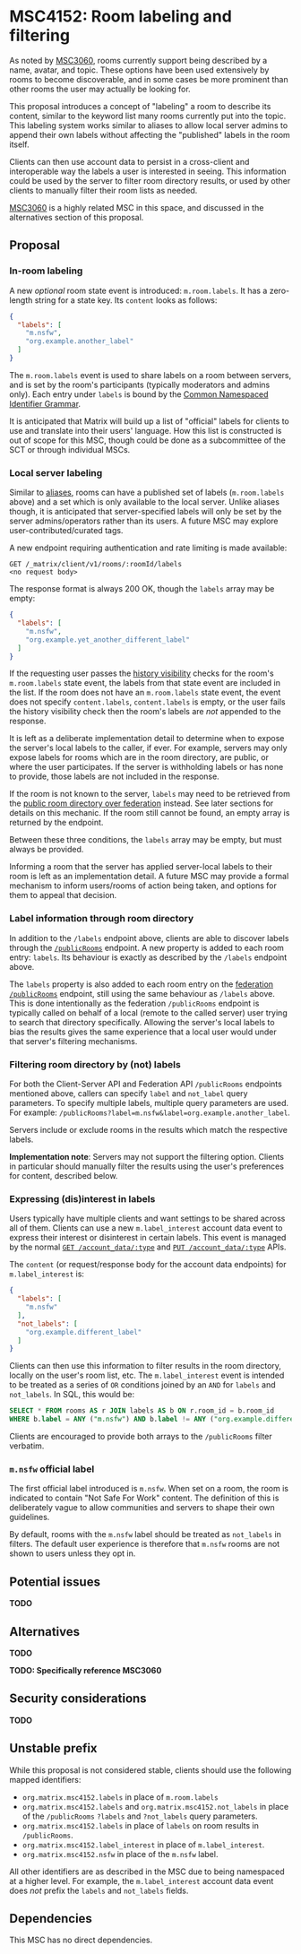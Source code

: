 # MSC4152: Room labeling and filtering

As noted by [MSC3060](https://github.com/matrix-org/matrix-spec-proposals/pull/3060), rooms currently
support being described by a name, avatar, and topic. These options have been used extensively by
rooms to become discoverable, and in some cases be more prominent than other rooms the user may actually
be looking for.

This proposal introduces a concept of "labeling" a room to describe its content, similar to the keyword
list many rooms currently put into the topic. This labeling system works similar to aliases to allow
local server admins to append their own labels without affecting the "published" labels in the room
itself.

Clients can then use account data to persist in a cross-client and interoperable way the labels a user
is interested in seeing. This information could be used by the server to filter room directory results,
or used by other clients to manually filter their room lists as needed.

[MSC3060](https://github.com/matrix-org/matrix-spec-proposals/pull/3060) is a highly related MSC in
this space, and discussed in the alternatives section of this proposal.

## Proposal

### In-room labeling

A new *optional* room state event is introduced: `m.room.labels`. It has a zero-length string for a
state key. Its `content` looks as follows:

```json
{
  "labels": [
    "m.nsfw",
    "org.example.another_label"
  ]
}
```

The `m.room.labels` event is used to share labels on a room between servers, and is set by the room's
participants (typically moderators and admins only). Each entry under `labels` is bound by the
[Common Namespaced Identifier Grammar](https://spec.matrix.org/v1.10/appendices/#common-namespaced-identifier-grammar).

It is anticipated that Matrix will build up a list of "official" labels for clients to use and translate
into their users' language. How this list is constructed is out of scope for this MSC, though could
be done as a subcommittee of the SCT or through individual MSCs.

### Local server labeling

Similar to [aliases](https://spec.matrix.org/v1.10/client-server-api/#room-aliases), rooms can have
a published set of labels (`m.room.labels` above) and a set which is only available to the local server.
Unlike aliases though, it is anticipated that server-specified labels will only be set by the server
admins/operators rather than its users. A future MSC may explore user-contributed/curated tags.

A new endpoint requiring authentication and rate limiting is made available:

```
GET /_matrix/client/v1/rooms/:roomId/labels
<no request body>
```

The response format is always 200 OK, though the `labels` array may be empty:

```json
{
  "labels": [
    "m.nsfw",
    "org.example.yet_another_different_label"
  ]
}
```

If the requesting user passes the [history visibility](https://spec.matrix.org/v1.10/client-server-api/#room-history-visibility)
checks for the room's `m.room.labels` state event, the labels from that state event are included in
the list. If the room does not have an `m.room.labels` state event, the event does not specify
`content.labels`, `content.labels` is empty, or the user fails the history visibility check then the
room's labels are *not* appended to the response.

It is left as a deliberate implementation detail to determine when to expose the server's local labels
to the caller, if ever. For example, servers may only expose labels for rooms which are in the room
directory, are public, or where the user participates. If the server is withholding labels or has none
to provide, those labels are not included in the response.

If the room is not known to the server, `labels` may need to be retrieved from the
[public room directory over federation](https://spec.matrix.org/v1.10/server-server-api/#public-room-directory)
instead. See later sections for details on this mechanic. If the room still cannot be found, an empty
array is returned by the endpoint.

Between these three conditions, the `labels` array may be empty, but must always be provided.

Informing a room that the server has applied server-local labels to their room is left as an implementation
detail. A future MSC may provide a formal mechanism to inform users/rooms of action being taken, and
options for them to appeal that decision.

### Label information through room directory

In addition to the `/labels` endpoint above, clients are able to discover labels through the
[`/publicRooms`](https://spec.matrix.org/v1.10/client-server-api/#get_matrixclientv3publicrooms)
endpoint. A new property is added to each room entry: `labels`. Its behaviour is exactly as described
by the `/labels` endpoint above.

The `labels` property is also added to each room entry on the [federation `/publicRooms`](https://spec.matrix.org/v1.10/server-server-api/#get_matrixfederationv1publicrooms)
endpoint, still using the same behaviour as `/labels` above. This is done intentionally as the federation
`/publicRooms` endpoint is typically called on behalf of a local (remote to the called server) user
trying to search that directory specifically. Allowing the server's local labels to bias the results
gives the same experience that a local user would under that server's filtering mechanisms.

### Filtering room directory by (not) labels

For both the Client-Server API and Federation API `/publicRooms` endpoints mentioned above, callers
can specify `label` and `not_label` query parameters. To specify multiple labels, multiple query parameters
are used. For example: `/publicRooms?label=m.nsfw&label=org.example.another_label`.

Servers include or exclude rooms in the results which match the respective labels.

**Implementation note**: Servers may not support the filtering option. Clients in particular should
manually filter the results using the user's preferences for content, described below.

### Expressing (dis)interest in labels

Users typically have multiple clients and want settings to be shared across all of them. Clients can
use a new `m.label_interest` account data event to express their interest or disinterest in certain
labels. This event is managed by the normal [`GET /account_data/:type`](https://spec.matrix.org/v1.10/client-server-api/#get_matrixclientv3useruseridaccount_datatype)
and [`PUT /account_data/:type`](https://spec.matrix.org/v1.10/client-server-api/#put_matrixclientv3useruseridaccount_datatype)
APIs.

The `content` (or request/response body for the account data endpoints) for `m.label_interest` is:

```json
{
  "labels": [
    "m.nsfw"
  ],
  "not_labels": [
    "org.example.different_label"
  ]
}
```

Clients can then use this information to filter results in the room directory, locally on the user's
room list, etc. The `m.label_interest` event is intended to be treated as a series of `OR` conditions
joined by an `AND` for `labels` and `not_labels`. In SQL, this would be:

```sql
SELECT * FROM rooms AS r JOIN labels AS b ON r.room_id = b.room_id
WHERE b.label = ANY ("m.nsfw") AND b.label != ANY ("org.example.different_label");
```

<!-- TODO: Verify SQL syntax above -->

Clients are encouraged to provide both arrays to the `/publicRooms` filter verbatim.

### `m.nsfw` official label

The first official label introduced is `m.nsfw`. When set on a room, the room is indicated to contain
"Not Safe For Work" content. The definition of this is deliberately vague to allow communities and
servers to shape their own guidelines.

By default, rooms with the `m.nsfw` label should be treated as `not_labels` in filters. The default
user experience is therefore that `m.nsfw` rooms are not shown to users unless they opt in.

## Potential issues

**TODO**

## Alternatives

**TODO**

**TODO: Specifically reference MSC3060**

## Security considerations

**TODO**

## Unstable prefix

While this proposal is not considered stable, clients should use the following mapped identifiers:

* `org.matrix.msc4152.labels` in place of `m.room.labels`
* `org.matrix.msc4152.labels` and `org.matrix.msc4152.not_labels` in place of the `/publicRooms`
  `?labels` and `?not_labels` query parameters.
* `org.matrix.msc4152.labels` in place of `labels` on room results in `/publicRooms`.
* `org.matrix.msc4152.label_interest` in place of `m.label_interest`.
* `org.matrix.msc4152.nsfw` in place of the `m.nsfw` label.

All other identifiers are as described in the MSC due to being namespaced at a higher level. For
example, the `m.label_interest` account data event does *not* prefix the `labels` and `not_labels`
fields.

## Dependencies

This MSC has no direct dependencies.
